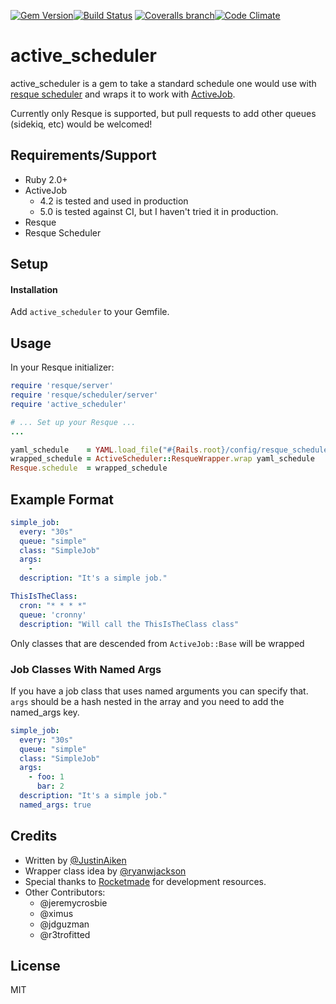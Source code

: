 [![Gem Version](http://img.shields.io/gem/v/active_scheduler.svg)](https://rubygems.org/gems/active_scheduler)[![Build Status](http://img.shields.io/travis/JustinAiken/active_scheduler/master.svg)](http://travis-ci.org/JustinAiken/active_scheduler) [![Coveralls branch](http://img.shields.io/coveralls/JustinAiken/active_scheduler/master.svg)](https://coveralls.io/r/JustinAiken/active_scheduler?branch=master)[![Code Climate](http://img.shields.io/codeclimate/github/JustinAiken/active_scheduler.svg)](https://codeclimate.com/github/JustinAiken/active_scheduler)

# active_scheduler

active_scheduler is a gem to take a standard schedule one would use with [resque scheduler](https://github.com/resque/resque-scheduler) and wraps it to work with [ActiveJob](https://github.com/rails/rails/tree/master/activejob).

Currently only Resque is supported, but pull requests to add other queues (sidekiq, etc) would be welcomed!

## Requirements/Support

- Ruby 2.0+
- ActiveJob
  - 4.2 is tested and used in production
  - 5.0 is tested against CI, but I haven't tried it in production.
- Resque
- Resque Scheduler

## Setup

#### Installation

Add `active_scheduler` to your Gemfile.

## Usage

In your Resque initializer:

```ruby
require 'resque/server'
require 'resque/scheduler/server'
require 'active_scheduler'

# ... Set up your Resque ...
...

yaml_schedule    = YAML.load_file("#{Rails.root}/config/resque_schedule.yaml") || {}
wrapped_schedule = ActiveScheduler::ResqueWrapper.wrap yaml_schedule
Resque.schedule  = wrapped_schedule
```


## Example Format

```yaml
simple_job:
  every: "30s"
  queue: "simple"
  class: "SimpleJob"
  args:
    -
  description: "It's a simple job."

ThisIsTheClass:
  cron: "* * * *"
  queue: 'cronny'
  description: "Will call the ThisIsTheClass class"
```

Only classes that are descended from `ActiveJob::Base` will be wrapped

### Job Classes With Named Args

If you have a job class that uses named arguments you can specify that. `args`
should be a hash nested in the array and you need to add the named_args key.

```yaml
simple_job:
  every: "30s"
  queue: "simple"
  class: "SimpleJob"
  args:
    - foo: 1
      bar: 2
  description: "It's a simple job."
  named_args: true
```

## Credits

- Written by [@JustinAiken](https://www.github.com/JustinAiken)
- Wrapper class idea by [@ryanwjackson](https://www.github.com/ryanwjackson)
- Special thanks to [Rocketmade](https://www.rocketmade.com/) for development resources.
- Other Contributors:
  - @jeremycrosbie
  - @ximus
  - @jdguzman
  - @r3trofitted

## License

MIT
